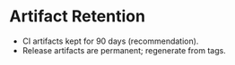 # Artifact Retention
- CI artifacts kept for 90 days (recommendation).
- Release artifacts are permanent; regenerate from tags.

